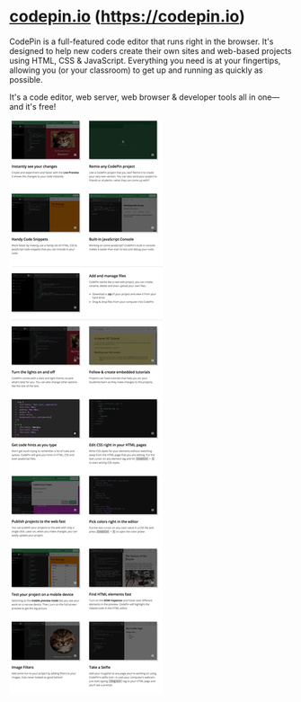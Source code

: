 # [codepin.io](https://codepin.io) (https://codepin.io)
CodePin is a full-featured code editor that runs right in the browser. It's designed to help new coders create their own sites and web-based projects using HTML, CSS & JavaScript. Everything you need is at your fingertips, allowing you (or your classroom) to get up and running as quickly as possible.

It's a code editor, web server, web browser & developer tools all in one—and it's free!

![Codepin Features](https://raw.githubusercontent.com/CodepinIO/codepin.io/temp/codepin_features.png)
